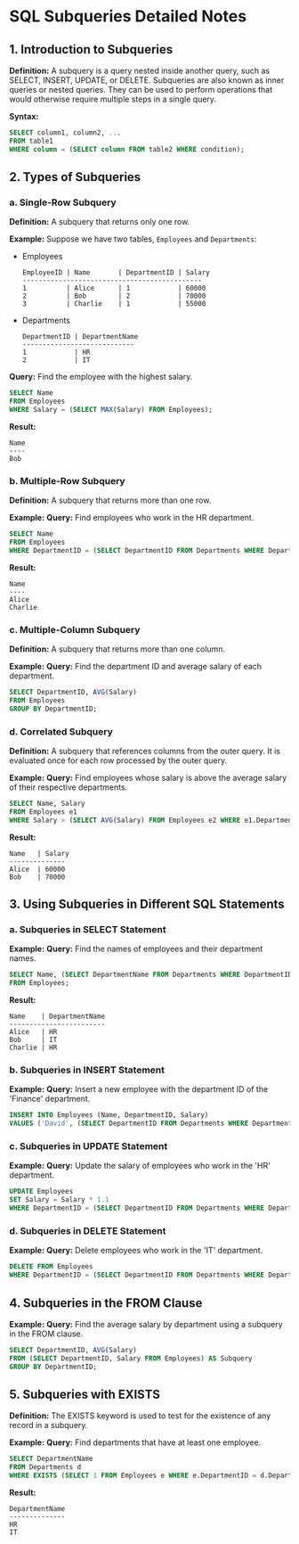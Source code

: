 # SQL Subqueries Detailed Notes

## 1. Introduction to Subqueries

**Definition:**
A subquery is a query nested inside another query, such as SELECT, INSERT, UPDATE, or DELETE. Subqueries are also known as inner queries or nested queries. They can be used to perform operations that would otherwise require multiple steps in a single query.

**Syntax:**
```sql
SELECT column1, column2, ...
FROM table1
WHERE column = (SELECT column FROM table2 WHERE condition);
```

## 2. Types of Subqueries

### a. Single-Row Subquery

**Definition:**
A subquery that returns only one row.

**Example:**
Suppose we have two tables, `Employees` and `Departments`:

- Employees
  ```
  EmployeeID | Name       | DepartmentID | Salary
  ---------------------------------------------
  1          | Alice      | 1            | 60000
  2          | Bob        | 2            | 70000
  3          | Charlie    | 1            | 55000
  ```

- Departments
  ```
  DepartmentID | DepartmentName
  ----------------------------
  1            | HR
  2            | IT
  ```

**Query:**
Find the employee with the highest salary.
```sql
SELECT Name
FROM Employees
WHERE Salary = (SELECT MAX(Salary) FROM Employees);
```

**Result:**
```
Name
----
Bob
```

### b. Multiple-Row Subquery

**Definition:**
A subquery that returns more than one row.

**Example:**
**Query:**
Find employees who work in the HR department.
```sql
SELECT Name
FROM Employees
WHERE DepartmentID = (SELECT DepartmentID FROM Departments WHERE DepartmentName = 'HR');
```

**Result:**
```
Name
----
Alice
Charlie
```

### c. Multiple-Column Subquery

**Definition:**
A subquery that returns more than one column.

**Example:**
**Query:**
Find the department ID and average salary of each department.
```sql
SELECT DepartmentID, AVG(Salary)
FROM Employees
GROUP BY DepartmentID;
```

### d. Correlated Subquery

**Definition:**
A subquery that references columns from the outer query. It is evaluated once for each row processed by the outer query.

**Example:**
**Query:**
Find employees whose salary is above the average salary of their respective departments.
```sql
SELECT Name, Salary
FROM Employees e1
WHERE Salary > (SELECT AVG(Salary) FROM Employees e2 WHERE e1.DepartmentID = e2.DepartmentID);
```

**Result:**
```
Name   | Salary
--------------
Alice  | 60000
Bob    | 70000
```

## 3. Using Subqueries in Different SQL Statements

### a. Subqueries in SELECT Statement

**Example:**
**Query:**
Find the names of employees and their department names.
```sql
SELECT Name, (SELECT DepartmentName FROM Departments WHERE DepartmentID = Employees.DepartmentID) AS DepartmentName
FROM Employees;
```

**Result:**
```
Name    | DepartmentName
------------------------
Alice   | HR
Bob     | IT
Charlie | HR
```

### b. Subqueries in INSERT Statement

**Example:**
**Query:**
Insert a new employee with the department ID of the 'Finance' department.
```sql
INSERT INTO Employees (Name, DepartmentID, Salary)
VALUES ('David', (SELECT DepartmentID FROM Departments WHERE DepartmentName = 'Finance'), 65000);
```

### c. Subqueries in UPDATE Statement

**Example:**
**Query:**
Update the salary of employees who work in the 'HR' department.
```sql
UPDATE Employees
SET Salary = Salary * 1.1
WHERE DepartmentID = (SELECT DepartmentID FROM Departments WHERE DepartmentName = 'HR');
```

### d. Subqueries in DELETE Statement

**Example:**
**Query:**
Delete employees who work in the 'IT' department.
```sql
DELETE FROM Employees
WHERE DepartmentID = (SELECT DepartmentID FROM Departments WHERE DepartmentName = 'IT');
```

## 4. Subqueries in the FROM Clause

**Example:**
**Query:**
Find the average salary by department using a subquery in the FROM clause.
```sql
SELECT DepartmentID, AVG(Salary)
FROM (SELECT DepartmentID, Salary FROM Employees) AS Subquery
GROUP BY DepartmentID;
```

## 5. Subqueries with EXISTS

**Definition:**
The EXISTS keyword is used to test for the existence of any record in a subquery.

**Example:**
**Query:**
Find departments that have at least one employee.
```sql
SELECT DepartmentName
FROM Departments d
WHERE EXISTS (SELECT 1 FROM Employees e WHERE e.DepartmentID = d.DepartmentID);
```

**Result:**
```
DepartmentName
--------------
HR
IT
```

